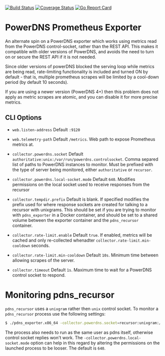 [![Build Status](https://travis-ci.org/wrouesnel/pdns_exporter.svg?branch=master)](https://travis-ci.org/wrouesnel/pdns_exporter)
[![Coverage Status](https://coveralls.io/repos/github/wrouesnel/pdns_exporter/badge.svg?branch=master)](https://coveralls.io/github/wrouesnel/pdns_exporter?branch=master)
[![Go Report Card](https://goreportcard.com/badge/github.com/wrouesnel/pdns_exporter)](https://goreportcard.com/report/github.com/wrouesnel/pdns_exporter)

# PowerDNS Prometheus Exporter

An alternate spin on a PowerDNS exporter which works using metrics read from the PowerDNS control-socket, rather than
the REST API. This makes it compatible with older versions of PowerDNS, and avoids the need to turn on or secure the
REST API if it is not needed.

Since older versions of powerDNS blocked the serving loop while metrics are being read, rate-limiting functionality
is included and turned ON by default - that is, multiple prometheus scrapes will be limited by a cool-down period
(by default 10 seconds).

If you are using a newer version (PowerDNS 4+) then this problem does not apply as metric scrapes are atomic, and you
can disable it for more precise metrics.

## CLI Options
* `web.listen-address`
  Default `:9120`

* `web.telemetry-path`
  Default `/metrics`. Web path to expose Prometheus metrics at.

* `collector.powerdns.socket`
  Default `authoritative:unix:/var/run/powerdns.controlsocket`. 
  Comma separed list of paths to PowerDNS instances to monitor.
  Must be prefixed with the type of server being monitored, either
  `authoritative` or `recursor`.
  
* `collector.powerdns.local-socket.mode`
  Default `640`. Modifies permissions on the local socket used to receive
  responses from the recursor

* `collector.tempdir.prefix`
  Default is blank. If specified modifies the prefix used for where response
  sockets are created for talking to a recursor with unixgrams. This should be
  set if you are trying to monitor with `pdns_exporter` in a Docker container,
  and should be set to a shared volume between the exporter container and the
  `pdns_recursor` container.

* `collector.rate-limit.enable`
  Default `true`. If enabled, metrics will be cached and only re-collected whenadter `collector.rate-limit.min-cooldown`
  seconds.

* `collector.rate-limit.min-cooldown`
  Default `10s`. Minimum time between allowing scrapes of the server.

* `collector.timeout`
  Default `1s`. Maximum time to wait for a PowerDNS control socket to respond.

# Monitoring pdns_recursor

`pdns_recursor` uses a `unixgram` rather then `unix` control socket. To monitor
a `pdns_recursor` process use the following settings:
```bash
$ ./pdns_exporter.x86_64 -collector.powerdns.socket=recursor:unixgram:/run/pdns_recursor.controlsocket
```
The process also needs to run as the same user as pdns itself, otherwise control
socket replies won't work. The `-collector.powerdns.local-socket.mode` option
can help in this regard by altering the permissions on the launched process to
be looser. The default is `640`.